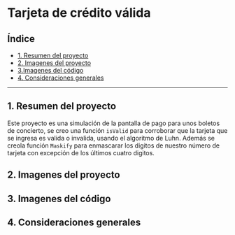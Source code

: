 # Tarjeta de crédito válida

## Índice

* [1. Resumen del proyecto](#1-resumen-del-proyecto)
* [2. Imagenes del proyecto](#2-imagenes-del-proyecto)
* [3.Imagenes del código](#3-imagenes-del-código)
* [4. Consideraciones generales](#4-consideraciones-generales)

***

## 1. Resumen del proyecto

Este proyecto es una simulación de la pantalla de pago para unos boletos de concierto, se creo una función `isValid` para corroborar que 
la tarjeta que se ingresa es valida o invalida, usando el algoritmo de Luhn.
Además se creola función `Maskify` para enmascarar los digitos de nuestro número de tarjeta con excepción de los últimos cuatro digitos.

## 2. Imagenes del proyecto





## 3. Imagenes del código


## 4. Consideraciones generales



